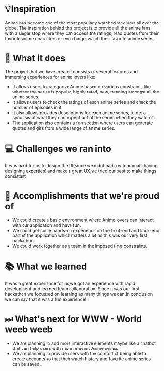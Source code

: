 
#  💡Inspiration
Anime has become one of the most popularly watched mediums all over the globe. The inspiration behind this project is to provide all the anime fans with a single stop where they can access the ratings, read quotes from their favorite anime characters or even binge-watch their favorite anime series.

#  🎯 What it does
The project that we have created consists of several features and immersing experiences for anime lovers like:
 - It allows users to categorize Anime based on various constraints like whether the series is popular, highly rated, new, trending amongst all the anime series.
 - It allows users to check the ratings of each anime series and check the number of episodes in it.
 - It also allows provides descriptions for each anime series, to get a synopsis of what they can expect out of the series when they watch it.
 - The application also contains a fun section where users can generate quotes and gifs from a wide range of anime series.

# 💻 Challenges we ran into
It was hard for us to design the UI(since we didnt had any teammate having designing experties) and make a great UX,we tried our best to make things consistant 

#  📌 Accomplishments that we're proud of
- We could create a basic environment where Anime lovers can interact with our application and have fun.
- We could get some hands-on experience on the front-end and back-end part of the application which matters a lot as this was our very first hackathon.
- We could work together as a team in the imposed time constraints.

# 📚  What we learned
  It was a great experience for us,we got an experience with rapid development and learned team collaboration. Since it was our first hackathon we focussed on learning as many things we can.In conclusion we can say that it was a fun experience!! 
#  ⏭ What's next for WWW - World weeb weeb
- We are planning to add more interactive elements maybe like a chatbot that can help users with more relevant Anime series.
- We are planning to provide users with the comfort of being able to create accounts so that their watch history and favorite anime series can be saved.
